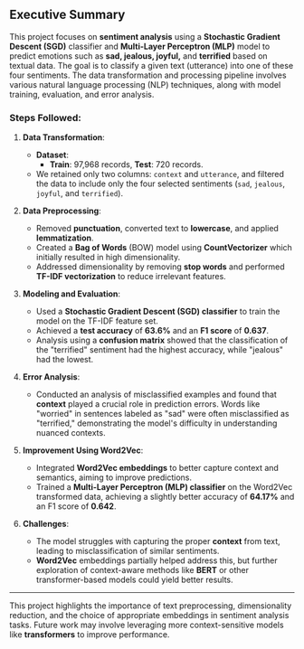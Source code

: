 ## Executive Summary

This project focuses on **sentiment analysis** using a **Stochastic Gradient Descent (SGD)** classifier and **Multi-Layer Perceptron (MLP)** model to predict emotions such as **sad, jealous, joyful,** and **terrified** based on textual data. The goal is to classify a given text (utterance) into one of these four sentiments. The data transformation and processing pipeline involves various natural language processing (NLP) techniques, along with model training, evaluation, and error analysis.

### **Steps Followed**:

1. **Data Transformation**:
   - **Dataset**:
     - **Train**: 97,968 records, **Test**: 720 records.
   - We retained only two columns: `context` and `utterance`, and filtered the data to include only the four selected sentiments (`sad`, `jealous`, `joyful`, and `terrified`).

2. **Data Preprocessing**:
   - Removed **punctuation**, converted text to **lowercase**, and applied **lemmatization**.
   - Created a **Bag of Words** (BOW) model using **CountVectorizer** which initially resulted in high dimensionality.
   - Addressed dimensionality by removing **stop words** and performed **TF-IDF vectorization** to reduce irrelevant features.

3. **Modeling and Evaluation**:
   - Used a **Stochastic Gradient Descent (SGD) classifier** to train the model on the TF-IDF feature set.
   - Achieved a **test accuracy** of **63.6%** and an **F1 score** of **0.637**.
   - Analysis using a **confusion matrix** showed that the classification of the "terrified" sentiment had the highest accuracy, while "jealous" had the lowest.

4. **Error Analysis**:
   - Conducted an analysis of misclassified examples and found that **context** played a crucial role in prediction errors. Words like "worried" in sentences labeled as "sad" were often misclassified as "terrified," demonstrating the model's difficulty in understanding nuanced contexts.

5. **Improvement Using Word2Vec**:
   - Integrated **Word2Vec embeddings** to better capture context and semantics, aiming to improve predictions.
   - Trained a **Multi-Layer Perceptron (MLP) classifier** on the Word2Vec transformed data, achieving a slightly better accuracy of **64.17%** and an F1 score of **0.642**.

6. **Challenges**:
   - The model struggles with capturing the proper **context** from text, leading to misclassification of similar sentiments.
   - **Word2Vec** embeddings partially helped address this, but further exploration of context-aware methods like **BERT** or other transformer-based models could yield better results.

---

This project highlights the importance of text preprocessing, dimensionality reduction, and the choice of appropriate embeddings in sentiment analysis tasks. Future work may involve leveraging more context-sensitive models like **transformers** to improve performance.

